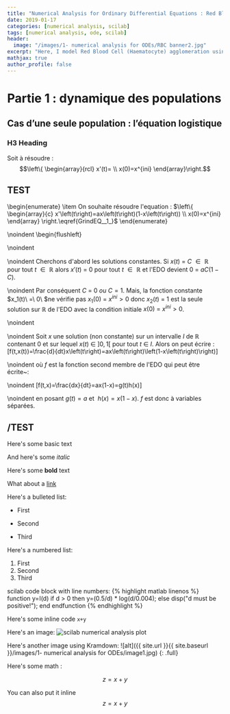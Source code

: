 ```yaml
---
title: "Numerical Analysis for Ordinary Differential Equations : Red Blood Cell agglomeration (French)"
date: 2019-01-17
categories: [numerical analysis, scilab]
tags: [numerical analysis, ode, scilab]
header:
  image: "/images/1- numerical analysis for ODEs/RBC banner2.jpg"
excerpt: "Here, I model Red Blood Cell (Haematocyte) agglomeration using scilab. This was my Bachelor's thesis project for which I got a 18/20 (Grade A)"
mathjax: true
author_profile: false
---
```


# Partie 1 : dynamique des populations

## Cas d’une seule population : l’équation logistique

### H3 Heading

Soit à résoudre :
$$\left\{ \begin{array}{rcl}
x'(t)= \\
x(0)=x^{ini}
\end{array}\right.$$




## TEST

\begin{enumerate}
\item  On souhaite résoudre l'equation  : $\left\{ \begin{array}{c}
x'\left(t\right)=ax\left(t\right)(1-x\left(t\right)) \\
x(0)=x^{ini} \end{array}
\right.\eqref{GrindEQ__1_}$
\end{enumerate}

\noindent \begin{flushleft}


\noindent

\noindent Cherchons d'abord les solutions constantes. Si $x(t)\ =\ C\mathrm{\ }\in \mathrm{\ }\mathbb{R}$ pour tout $t\mathrm{\ }\in \mathrm{\ }\mathbb{R}$ alors $x'(t)\ =\ 0$ pour tout $t\mathrm{\ }\in \mathrm{\ }\mathbb{R}$ et l'EDO devient $0\ =\ aC(1-C)$.

\noindent Par conséquent $C\ =\ 0\ ou\ C=1$. Mais, la fonction constante $x_1(t)\ =\ 0\ $ne vérifie pas  $x_1(0)\ =\ x^{ini}>0$ donc $x_2(t)\ =\ 1$ est la seule solution sur $\mathbb{R}$ de l'EDO avec la condition initiale $x(0)\ =\ x^{ini}>0$.

\noindent

\noindent Soit $x$ une solution (non constante) sur un intervalle $I$ de $\mathbb{R}$ contenant 0 et sur lequel $x(t)\ \in \ \left]0,1\right[$  pour tout $t\ \in \ I$. Alors on peut écrire :
\[f(t,x(t))=\frac{d}{dt}x\left(t\right)=ax\left(t\right)\left(1-x\left(t\right)\right)\]


\noindent où $f$ est la fonction second membre de l'EDO qui peut être écrite~:

\noindent
\[f(t,x)=\frac{dx}{dt}=ax(1-x)=g(t)h(x)\]


\noindent en posant $g\left(t\right)=a$ et $\ h\left(x\right)=x\left(1-x\right)$. $f$ est donc à variables séparées.


## /TEST




Here's some basic text

And here's some *italic*

Here's some **bold** text

What about a [link](https://github.com/kboct)

Here's a bulleted list:
* First
+ Second
- Third


Here's a numbered list:
1. First
2. Second
3. Third

scilab code block with line numbers:
{% highlight matlab linenos %}
function y=I(d)
    if d > 0 then
        y=(0.5/d) * log(d/0.004);
    else
        disp("d must be positive!");
    end
endfunction
{% endhighlight %}

Here's some inline code `x+y`

Here's an image:
<img src="{{ site.url }}{{ site.baseurl }}/images/1- numerical analysis for ODEs/image1.jpg" alt="scilab numerical analysis plot" class="full">


Here's another image using Kramdown:
![alt]({{ site.url }}{{ site.baseurl }}/images/1- numerical analysis for ODEs/image1.jpg)
{: .full}

Here's some math :

$$z=x+y$$

You can also put it inline $$z=x+y$$
